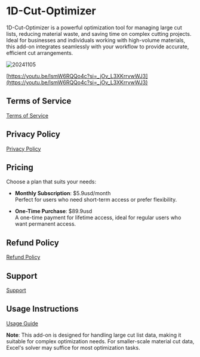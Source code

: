 # 1D-Cut-Optimizer
1D-Cut-Optimizer is a powerful optimization tool for managing large cut lists, reducing material waste, and saving time on complex cutting projects. Ideal for businesses and individuals working with high-volume materials, this add-on integrates seamlessly with your workflow to provide accurate, efficient cut arrangements.

![20241105](https://github.com/user-attachments/assets/011d885b-6b66-45b7-97ad-f09ea345e293)

[https://youtu.be/lsmW6RQQo4c?si=_jOv_L3XKrrvwWJ3](https://youtu.be/lsmW6RQQo4c?si=_jOv_L3XKrrvwWJ3)

## Terms of Service
[Terms of Service](https://kai-flexi.github.io/1D-Cut-Optimizer/terms-of-service)

## Privacy Policy
[Privacy Policy](https://kai-flexi.github.io/1D-Cut-Optimizer/privacy-policy)

## Pricing

Choose a plan that suits your needs:

- **Monthly Subscription**: $5.9usd/month  
  Perfect for users who need short-term access or prefer flexibility.

- **One-Time Purchase**: $89.9usd  
  A one-time payment for lifetime access, ideal for regular users who want permanent access.

## Refund Policy
[Refund Policy](https://kai-flexi.github.io/1D-Cut-Optimizer/refund-policy)

## Support
[Support](https://kai-flexi.github.io/1D-Cut-Optimizer/support)

## Usage Instructions
[Usage Guide](https://kai-flexi.github.io/1D-Cut-Optimizer/usage)

**Note**: This add-on is designed for handling large cut list data, making it suitable for complex optimization needs. For smaller-scale material cut data, Excel's solver may suffice for most optimization tasks.
